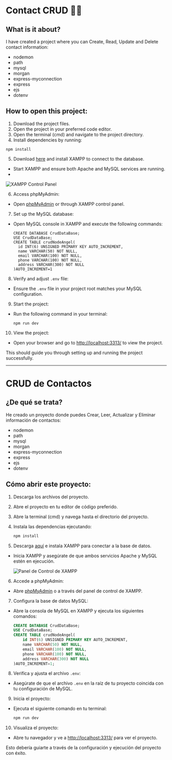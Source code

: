 # Contact CRUD 🚀📝

## What is it about?

I have created a project where you can Create, Read, Update and Delete contact information:

- nodemon
- path
- mysql
- morgan
- express-myconnection
- express
- ejs
- dotenv

## How to open this project:

1. Download the project files.
2. Open the project in your preferred code editor.
3. Open the terminal (cmd) and navigate to the project directory.
4. Install dependencies by running:

```npm install```

5. Download [here](https://www.apachefriends.org/index.html) and install XAMPP to connect to the database.

- Start XAMPP and ensure both Apache and MySQL services are running.
- 
![XAMPP Control Panel](https://static.javatpoint.com/tutorial/xampp/images/xampp-control-panel12.png "XAMPP Control Panel")

6. Access phpMyAdmin:
- Open [phpMyAdmin](http://localhost/phpmyadmin/) or through XAMPP control panel.

7. Set up the MySQL database:
- Open MySQL console in XAMPP and execute the following commands:
  
  ```
  CREATE DATABASE CrudDataBase;
  USE CrudDataBase;
  CREATE TABLE crudNodeAngel(
    id INT(6) UNSIGNED PRIMARY KEY AUTO_INCREMENT,
    name VARCHAR(50) NOT NULL,
    email VARCHAR(100) NOT NULL,
    phone VARCHAR(100) NOT NULL,
    address VARCHAR(300) NOT NULL   
  )AUTO_INCREMENT=1
  ```

8. Verify and adjust `.env` file:
- Ensure the `.env` file in your project root matches your MySQL configuration.

9. Start the project:
- Run the following command in your terminal:
  
  ```
  npm run dev
  ```

10. View the project:
 - Open your browser and go to [http://localhost:3313/](http://localhost:3313/) to view the project.

This should guide you through setting up and running the project successfully.

-----------------------------------------------------------------------------------

# CRUD de Contactos

## ¿De qué se trata?

He creado un proyecto donde puedes Crear, Leer, Actualizar y Eliminar información de contactos:

- nodemon
- path
- mysql
- morgan
- express-myconnection
- express
- ejs
- dotenv

## Cómo abrir este proyecto:

1. Descarga los archivos del proyecto.
2. Abre el proyecto en tu editor de código preferido.
3. Abre la terminal (cmd) y navega hasta el directorio del proyecto.
4. Instala las dependencias ejecutando:

    ```bash
    npm install
    ```

5. Descarga [aquí](https://www.apachefriends.org/index.html) e instala XAMPP para conectar a la base de datos.

- Inicia XAMPP y asegúrate de que ambos servicios Apache y MySQL estén en ejecución.
  
    ![Panel de Control de XAMPP](https://static.javatpoint.com/tutorial/xampp/images/xampp-control-panel12.png "Panel de Control de XAMPP")

6. Accede a phpMyAdmin:
- Abre [phpMyAdmin](http://localhost/phpmyadmin/) o a través del panel de control de XAMPP.

7. Configura la base de datos MySQL:
- Abre la consola de MySQL en XAMPP y ejecuta los siguientes comandos:
  
    ```sql
    CREATE DATABASE CrudDataBase;
    USE CrudDataBase;
    CREATE TABLE crudNodeAngel(
        id INT(6) UNSIGNED PRIMARY KEY AUTO_INCREMENT,
        name VARCHAR(50) NOT NULL,
        email VARCHAR(100) NOT NULL,
        phone VARCHAR(100) NOT NULL,
        address VARCHAR(300) NOT NULL   
    )AUTO_INCREMENT=1;
    ```

8. Verifica y ajusta el archivo `.env`:
- Asegúrate de que el archivo `.env` en la raíz de tu proyecto coincida con tu configuración de MySQL.

9. Inicia el proyecto:
- Ejecuta el siguiente comando en tu terminal:
  
    ```bash
    npm run dev
    ```

10. Visualiza el proyecto:
- Abre tu navegador y ve a [http://localhost:3313/](http://localhost:3313/) para ver el proyecto.

Esto debería guiarte a través de la configuración y ejecución del proyecto con éxito.
